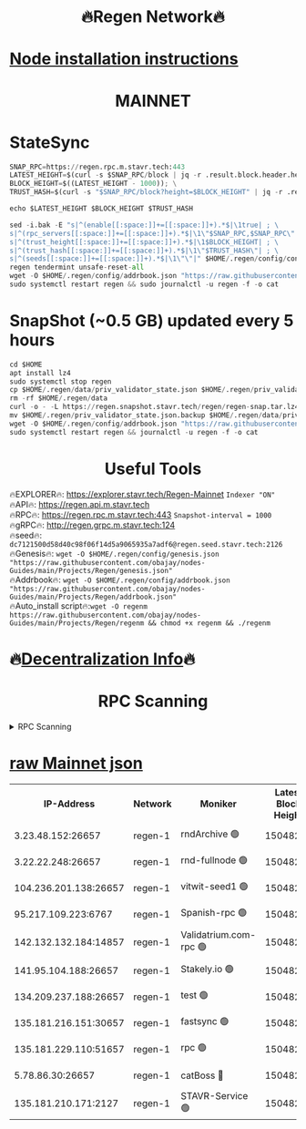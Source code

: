 <h1 align="center"> 🔥Regen Network🔥</h1>

[Node installation instructions](https://github.com/obajay/nodes-Guides/tree/main/Projects/Regen)
=
<h1 align="center"> MAINNET</h1>

# StateSync
```python
SNAP_RPC=https://regen.rpc.m.stavr.tech:443
LATEST_HEIGHT=$(curl -s $SNAP_RPC/block | jq -r .result.block.header.height); \
BLOCK_HEIGHT=$((LATEST_HEIGHT - 1000)); \
TRUST_HASH=$(curl -s "$SNAP_RPC/block?height=$BLOCK_HEIGHT" | jq -r .result.block_id.hash)

echo $LATEST_HEIGHT $BLOCK_HEIGHT $TRUST_HASH

sed -i.bak -E "s|^(enable[[:space:]]+=[[:space:]]+).*$|\1true| ; \
s|^(rpc_servers[[:space:]]+=[[:space:]]+).*$|\1\"$SNAP_RPC,$SNAP_RPC\"| ; \
s|^(trust_height[[:space:]]+=[[:space:]]+).*$|\1$BLOCK_HEIGHT| ; \
s|^(trust_hash[[:space:]]+=[[:space:]]+).*$|\1\"$TRUST_HASH\"| ; \
s|^(seeds[[:space:]]+=[[:space:]]+).*$|\1\"\"|" $HOME/.regen/config/config.toml
regen tendermint unsafe-reset-all
wget -O $HOME/.regen/config/addrbook.json "https://raw.githubusercontent.com/obajay/nodes-Guides/main/Projects/Regen/addrbook.json"
sudo systemctl restart regen && sudo journalctl -u regen -f -o cat
```
# SnapShot (~0.5 GB) updated every 5 hours
```python
cd $HOME
apt install lz4
sudo systemctl stop regen
cp $HOME/.regen/data/priv_validator_state.json $HOME/.regen/priv_validator_state.json.backup
rm -rf $HOME/.regen/data
curl -o - -L https://regen.snapshot.stavr.tech/regen/regen-snap.tar.lz4 | lz4 -c -d - | tar -x -C $HOME/.regen --strip-components 2
mv $HOME/.regen/priv_validator_state.json.backup $HOME/.regen/data/priv_validator_state.json
wget -O $HOME/.regen/config/addrbook.json "https://raw.githubusercontent.com/obajay/nodes-Guides/main/Projects/Regen/addrbook.json"
sudo systemctl restart regen && journalctl -u regen -f -o cat
```

 <h1 align="center"> Useful Tools</h1>

🔥EXPLORER🔥:     https://explorer.stavr.tech/Regen-Mainnet        `Indexer "ON"` \
🔥API🔥:          https://regen.api.m.stavr.tech \
🔥RPC🔥:          https://regen.rpc.m.stavr.tech:443              `Snapshot-interval = 1000` \
🔥gRPC🔥:         http://regen.grpc.m.stavr.tech:124 \
🔥seed🔥:      `dc7121500d58d40c98f06f14d5a9065935a7adf6@regen.seed.stavr.tech:2126` \
🔥Genesis🔥:   `wget -O $HOME/.regen/config/genesis.json "https://raw.githubusercontent.com/obajay/nodes-Guides/main/Projects/Regen/genesis.json"` \
🔥Addrbook🔥:  `wget -O $HOME/.regen/config/addrbook.json "https://raw.githubusercontent.com/obajay/nodes-Guides/main/Projects/Regen/addrbook.json"` \
🔥Auto_install script🔥:`wget -O regenm https://raw.githubusercontent.com/obajay/nodes-Guides/main/Projects/Regen/regenm && chmod +x regenm && ./regenm`

🔥[Decentralization Info](https://github.com/obajay/StateSync-snapshots/tree/main/Projects/Regen/Decentralization)🔥
=
<h1 align="center"> RPC Scanning</h1>

<details>
<summary>RPC Scanning</summary>

<h2 align="center"> We scan nodes in real time every 4 hours. And we provide the final result of RPC endpoints.
We cannot influence the operation of these nodes in any way. </h2>


```python
If Voting Power is higher than 0 --> then the Node is a validator of the network and may be subject to attack and be a potential threat to the chain.
```
```python
We marked such validators with a red symbol
```

</details>

[raw Mainnet json](https://rpc-check.regenm.stavr.tech/regenm/rpc-regenm-result.json)
=


<table><tr><th>IP-Address</th><th>Network</th><th>Moniker</th><th>Latest Block Height</th><th>Earliest Block Height</th><th>Catching Up</th><th>Tx Index</th><th>Voting Power</th><th>Scan Time</th></tr><tr><td>3.23.48.152:26657</td><td>regen-1</td><td>rndArchive 🟢</td><td>15048282</td><td>1</td><td>False</td><td>on</td><td>0</td><td>2024-03-09T18:14:20.727260954UTC</td></tr><tr><td>3.22.22.248:26657</td><td>regen-1</td><td>rnd-fullnode 🟢</td><td>15048282</td><td>4134001</td><td>False</td><td>on</td><td>0</td><td>2024-03-09T18:14:18.043125468UTC</td></tr><tr><td>104.236.201.138:26657</td><td>regen-1</td><td>vitwit-seed1 🟢</td><td>15048277</td><td>8943001</td><td>False</td><td>on</td><td>0</td><td>2024-03-09T18:13:48.164696570UTC</td></tr><tr><td>95.217.109.223:6767</td><td>regen-1</td><td>Spanish-rpc 🟢</td><td>15048285</td><td>10068001</td><td>False</td><td>on</td><td>0</td><td>2024-03-09T18:14:37.902017139UTC</td></tr><tr><td>142.132.132.184:14857</td><td>regen-1</td><td>Validatrium.com-rpc 🟢</td><td>15048285</td><td>11175001</td><td>False</td><td>on</td><td>0</td><td>2024-03-09T18:14:38.128744082UTC</td></tr><tr><td>141.95.104.188:26657</td><td>regen-1</td><td>Stakely.io 🟢</td><td>15048280</td><td>13442501</td><td>False</td><td>on</td><td>0</td><td>2024-03-09T18:14:09.196163276UTC</td></tr><tr><td>134.209.237.188:26657</td><td>regen-1</td><td>test 🟢</td><td>15048287</td><td>13992001</td><td>False</td><td>on</td><td>0</td><td>2024-03-09T18:14:46.602565483UTC</td></tr><tr><td>135.181.216.151:30657</td><td>regen-1</td><td>fastsync 🟢</td><td>15048283</td><td>14457001</td><td>False</td><td>off</td><td>0</td><td>2024-03-09T18:14:25.382071915UTC</td></tr><tr><td>135.181.229.110:51657</td><td>regen-1</td><td>rpc 🟢</td><td>15048280</td><td>14844001</td><td>False</td><td>on</td><td>0</td><td>2024-03-09T18:14:06.939831326UTC</td></tr><tr><td>5.78.86.30:26657</td><td>regen-1</td><td>catBoss 🔴</td><td>15048288</td><td>14962001</td><td>False</td><td>on</td><td>9022028647</td><td>2024-03-09T18:14:55.648203749UTC</td></tr><tr><td>135.181.210.171:2127</td><td>regen-1</td><td>STAVR-Service 🟢</td><td>15048289</td><td>15046001</td><td>False</td><td>on</td><td>0</td><td>2024-03-09T18:15:02.069798732UTC</td></tr></table>